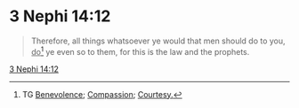 # 3 Nephi 14:12

> Therefore, all things whatsoever ye would that men should do to you, <u>do</u>[^a] ye even so to them, for this is the law and the prophets.

[3 Nephi 14:12](https://www.churchofjesuschrist.org/study/scriptures/bofm/3-ne/14?lang=eng&id=p12#p12)


[^a]: TG [Benevolence](https://www.churchofjesuschrist.org/study/scriptures/tg/benevolence?lang=eng); [Compassion](https://www.churchofjesuschrist.org/study/scriptures/tg/compassion?lang=eng); [Courtesy.](https://www.churchofjesuschrist.org/study/scriptures/tg/courtesy?lang=eng)
